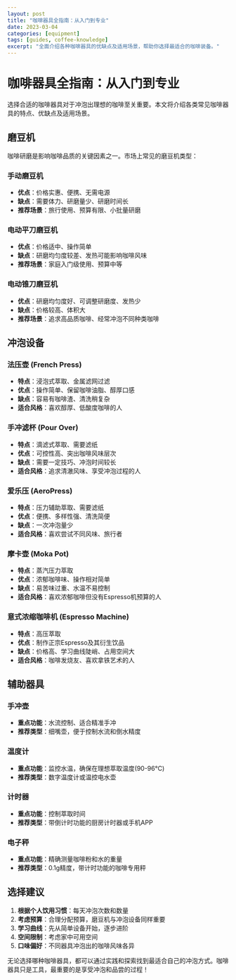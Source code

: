 ```yaml
---
layout: post
title: "咖啡器具全指南：从入门到专业"
date: 2023-03-04
categories: [equipment]
tags: [guides, coffee-knowledge]
excerpt: "全面介绍各种咖啡器具的优缺点及适用场景，帮助你选择最适合的咖啡装备。"
---
```


# 咖啡器具全指南：从入门到专业

选择合适的咖啡器具对于冲泡出理想的咖啡至关重要。本文将介绍各类常见咖啡器具的特点、优缺点及适用场景。

## 磨豆机

咖啡研磨是影响咖啡品质的关键因素之一。市场上常见的磨豆机类型：

### 手动磨豆机
- **优点**：价格实惠、便携、无需电源
- **缺点**：需要体力、研磨量少、研磨时间长
- **推荐场景**：旅行使用、预算有限、小批量研磨

### 电动平刀磨豆机
- **优点**：价格适中、操作简单
- **缺点**：研磨均匀度较差、发热可能影响咖啡风味
- **推荐场景**：家庭入门级使用、预算中等

### 电动锥刀磨豆机
- **优点**：研磨均匀度好、可调整研磨度、发热少
- **缺点**：价格较高、体积大
- **推荐场景**：追求高品质咖啡、经常冲泡不同种类咖啡

## 冲泡设备

### 法压壶 (French Press)
- **特点**：浸泡式萃取、金属滤网过滤
- **优点**：操作简单、保留咖啡油脂、醇厚口感
- **缺点**：容易有咖啡渣、清洗稍复杂
- **适合风格**：喜欢醇厚、低酸度咖啡的人

### 手冲滤杯 (Pour Over)
- **特点**：滴滤式萃取、需要滤纸
- **优点**：可控性高、突出咖啡风味层次
- **缺点**：需要一定技巧、冲泡时间较长
- **适合风格**：追求清澈风味、享受冲泡过程的人

### 爱乐压 (AeroPress)
- **特点**：压力辅助萃取、需要滤纸
- **优点**：便携、多样性强、清洗简便
- **缺点**：一次冲泡量少
- **适合风格**：喜欢尝试不同风味、旅行者

### 摩卡壶 (Moka Pot)
- **特点**：蒸汽压力萃取
- **优点**：浓郁咖啡味、操作相对简单
- **缺点**：易苦味过重、水温不易控制
- **适合风格**：喜欢浓郁咖啡但没有Espresso机预算的人

### 意式浓缩咖啡机 (Espresso Machine)
- **特点**：高压萃取
- **优点**：制作正宗Espresso及其衍生饮品
- **缺点**：价格高、学习曲线陡峭、占用空间大
- **适合风格**：咖啡发烧友、喜欢拿铁艺术的人

## 辅助器具

### 手冲壶
- **重点功能**：水流控制、适合精准手冲
- **推荐类型**：细嘴壶，便于控制水流和倒水精度

### 温度计
- **重点功能**：监控水温，确保在理想萃取温度(90-96°C)
- **推荐类型**：数字温度计或温控电水壶

### 计时器
- **重点功能**：控制萃取时间
- **推荐类型**：带倒计时功能的厨房计时器或手机APP

### 电子秤
- **重点功能**：精确测量咖啡粉和水的重量
- **推荐类型**：0.1g精度，带计时功能的咖啡专用秤

## 选择建议

1. **根据个人饮用习惯**：每天冲泡次数和数量
2. **考虑预算**：合理分配预算，磨豆机与冲泡设备同样重要
3. **学习曲线**：先从简单设备开始，逐步进阶
4. **空间限制**：考虑家中可用空间
5. **口味偏好**：不同器具冲泡出的咖啡风味各异

无论选择哪种咖啡器具，都可以通过实践和探索找到最适合自己的冲泡方式。咖啡器具只是工具，最重要的是享受冲泡和品尝的过程！ 